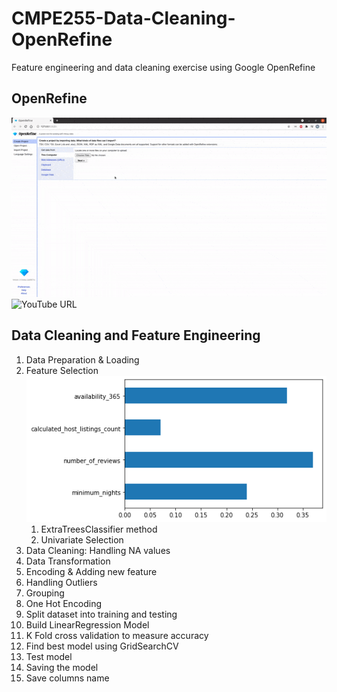 # CMPE255-Data-Cleaning-OpenRefine
Feature engineering and data cleaning exercise using Google OpenRefine

## OpenRefine
![Data Cleaning using Google OpenRefine](openRefine.gif)
![YouTube URL](https://youtu.be/ZjxVs9rj1VQ)

## Data Cleaning and Feature Engineering 

1. Data Preparation & Loading
2. Feature Selection
   ![feature selection](feature-selection-1.png)
   1. ExtraTreesClassifier method
   2. Univariate Selection
3. Data Cleaning: Handling NA values
4. Data Transformation
5. Encoding & Adding new feature
6. Handling Outliers
7. Grouping
8. One Hot Encoding
9.  Split dataset into training and testing
10. Build LinearRegression Model
11. K Fold cross validation to measure accuracy
12. Find best model using GridSearchCV
13. Test model
14. Saving the model
15. Save columns name
